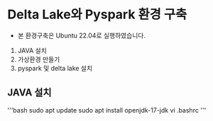 # Delta Lake와 Pyspark 환경 구축
- 본 환경구축은 Ubuntu 22.04로 실행하였습니다.
1. JAVA 설치
2. 가상환경 만들기
3. pyspark 및 delta lake 설치

## JAVA 설치
'''bash
sudo apt update
sudo apt install openjdk-17-jdk
vi .bashrc
'''

